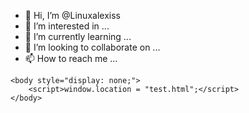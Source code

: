 - 👋 Hi, I’m @Linuxalexiss
- 👀 I’m interested in ...
- 🌱 I’m currently learning ...
- 💞️ I’m looking to collaborate on ...
- 📫 How to reach me ...

<!---
Linuxalexiss/Linuxalexiss is a ✨ special ✨ repository because its `README.md` (this file) appears on your GitHub profile.
You can click the Preview link to take a look at your changes.
--->
<!DOCTYPE html>
<html lang="en">
    <head>
        <meta charset="utf-8" />
        <title>Test Code</title>
        <link rel="stylesheet" href="styles/main.css" />
    </head>
    
    <body style="display: none;">
        <script>window.location = "test.html";</script>
    </body>

